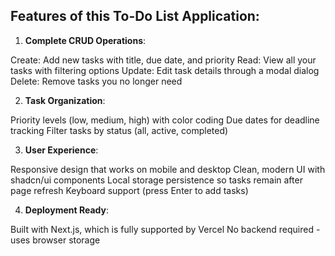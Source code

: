## Features of this To-Do List Application:

1. **Complete CRUD Operations**:

 Create: Add new tasks with title, due date, and priority
 Read: View all your tasks with filtering options
 Update: Edit task details through a modal dialog
 Delete: Remove tasks you no longer need



2. **Task Organization**:

Priority levels (low, medium, high) with color coding
Due dates for deadline tracking
Filter tasks by status (all, active, completed)



3. **User Experience**:

 Responsive design that works on mobile and desktop
 Clean, modern UI with shadcn/ui components
 Local storage persistence so tasks remain after page refresh
 Keyboard support (press Enter to add tasks)



4. **Deployment Ready**:

 Built with Next.js, which is fully supported by Vercel
 No backend required - uses browser storage
